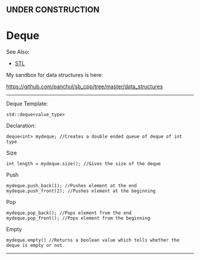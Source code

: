 ## UNDER CONSTRUCTION

# Deque

See Also:
  - [STL](STL.md)
  
My sandbox for data structures is here:

https://github.com/panchul/sb_cpp/tree/master/data_structures

---

Deque Template:

    std::deque<value_type>

Declaration:

    deque<int> mydeque; //Creates a double ended queue of deque of int type

Size

    int length = mydeque.size(); //Gives the size of the deque

Push

    mydeque.push_back(1); //Pushes element at the end
    mydeque.push_front(2); //Pushes element at the beginning

Pop

    mydeque.pop_back(); //Pops element from the end
    mydeque.pop_front(); //Pops element from the beginning

Empty

    mydeque.empty() //Returns a boolean value which tells whether the deque is empty or not

---

  